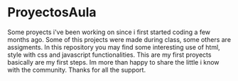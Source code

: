 # ProyectosAula
Some proyects i've been working on since i first started coding a few months ago.
Some of this projects were made during class, some others are assigments. 
In this repository you may find some interesting use of html, style with css and javascript functionalities. 
This are my first proyects basically are my first steps. 
Im more than happy to share the little i know with the community. 
Thanks for all the support. 

